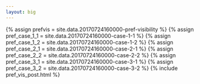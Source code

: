 ```yaml
---
layout: big
---
```

{% assign prefvis = site.data.20170724160000-pref-visibility %}
{% assign pref_case_1_1 = site.data.20170724160000-case-1-1 %}
{% assign pref_case_1_2 = site.data.20170724160000-case-1-2 %}
{% assign pref_case_2_1 = site.data.20170724160000-case-2-1 %}
{% assign pref_case_2_2 = site.data.20170724160000-case-2-2 %}
{% assign pref_case_3_1 = site.data.20170724160000-case-3-1 %}
{% assign pref_case_3_2 = site.data.20170724160000-case-3-2 %}
{% include pref_vis_post.html %}
